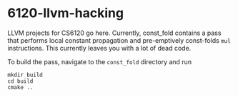 # 6120-llvm-hacking

LLVM projects for CS6120 go here. Currently, const_fold contains a pass that performs local constant propagation and pre-emptively
const-folds `mul` instructions. This currently leaves you with a lot of dead code.

To build the pass, navigate to the `const_fold` directory and run

```
mkdir build
cd build
cmake ..
```

